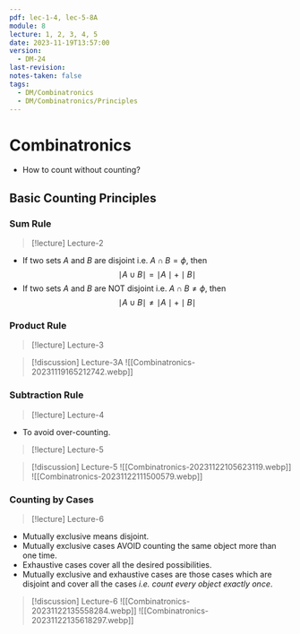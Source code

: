 ```yaml
---
pdf: lec-1-4, lec-5-8A
module: 8
lecture: 1, 2, 3, 4, 5
date: 2023-11-19T13:57:00
version:
  - DM-24
last-revision: 
notes-taken: false
tags:
  - DM/Combinatronics
  - DM/Combinatronics/Principles
---
```

# Combinatronics
- How to count without counting? 

## Basic Counting Principles

### Sum Rule
> [!lecture] Lecture-2

- If two sets ${} A$ and $B$ are disjoint i.e. ${} A \cap B = \phi {}$, then 
$$
\mid A \; \cup \; B \mid = \mid A \mid + \mid B \mid
$$
- If two sets $A$ and $B {}$ are NOT disjoint i.e. ${} A \cap B \not= \phi {}$, then 
$$
\mid A \; \cup \; B \mid \not= \mid A \mid + \mid B \mid
$$

### Product Rule
> [!lecture] Lecture-3


> [!discussion] Lecture-3A
> ![[Combinatronics-20231119165212742.webp]]

### Subtraction Rule
> [!lecture] Lecture-4

- To avoid over-counting.


> [!lecture] Lecture-5


> [!discussion] Lecture-5
> ![[Combinatronics-20231122105623119.webp]]
> ![[Combinatronics-20231122111500579.webp]]

### Counting by Cases
> [!lecture] Lecture-6

- Mutually exclusive means disjoint.
- Mutually exclusive cases AVOID counting the same object more than one time.
- Exhaustive cases cover all the desired possibilities.
- Mutually exclusive and exhaustive cases are those cases which are disjoint and cover all the cases *i.e. count every object exactly once*.


> [!discussion] Lecture-6
> ![[Combinatronics-20231122135558284.webp]]
> ![[Combinatronics-20231122135618297.webp]]


